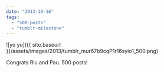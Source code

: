 ```yaml
---
date: "2013-10-16"
tags: 
  - "500-posts"
  - "tumblr-milestone"
---
```


![yo yo]({{ site.baseurl }}/assets/images/2013/tumblr_mur67b9cqP1r16syio1_500.png)

Congrats Riu and Pau. 500 posts!
